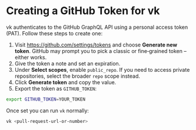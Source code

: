 # Creating a GitHub Token for vk

vk authenticates to the GitHub GraphQL API using a personal access token (PAT).
Follow these steps to create one:

1. Visit <https://github.com/settings/tokens> and choose **Generate new token**.
   GitHub may prompt you to pick a classic or fine‑grained token – either works.
2. Give the token a note and set an expiration.
3. Under **Select scopes**, enable `public_repo`. If you need to access private
   repositories, select the broader `repo` scope instead.
4. Click **Generate token** and copy the value.
5. Export the token as `GITHUB_TOKEN`:

```bash
export GITHUB_TOKEN=YOUR_TOKEN
```

Once set you can run `vk` normally:

```bash
vk <pull-request-url-or-number>
```
